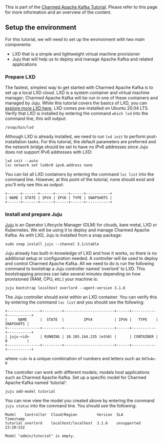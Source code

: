 This is part of the [Charmed Apache Kafka Tutorial](/t/charmed-kafka-tutorial-overview/10571). Please refer to this page for more information and an overview of the content. 

## Setup the environment

For this tutorial, we will need to set up the environment with two main components:

* LXD that is a simple and lightweight virtual machine provisioner
* Juju that will help us to deploy and manage Apache Kafka and related applications

### Prepare LXD

The fastest, simplest way to get started with Charmed Apache Kafka is to set up a local LXD cloud. LXD is a system container and virtual machine manager; Charmed Apache Kafka will be run in one of these containers and managed by Juju. While this tutorial covers the basics of LXD, you can [explore more LXD here](https://linuxcontainers.org/lxd/getting-started-cli/). LXD comes pre-installed on Ubuntu 20.04 LTS. Verify that LXD is installed by entering the command `which lxd` into the command line, this will output:

```
/snap/bin/lxd
```

Although LXD is already installed, we need to run `lxd init` to perform post-installation tasks. For this tutorial, the default parameters are preferred and the network bridge should be set to have no IPv6 addresses since Juju does not support IPv6 addresses with LXD:

```shell
lxd init --auto
lxc network set lxdbr0 ipv6.address none
```

You can list all LXD containers by entering the command `lxc list` into the command line. However, at this point of the tutorial, none should exist and you'll only see this as output:

```
+------+-------+------+------+------+-----------+
| NAME | STATE | IPV4 | IPV6 | TYPE | SNAPSHOTS |
+------+-------+------+------+------+-----------+
```

### Install and prepare Juju

[Juju](https://juju.is/) is an Operator Lifecycle Manager (OLM) for clouds, bare metal, LXD or Kubernetes. We will be using it to deploy and manage Charmed Apache Kafka. As with LXD, Juju is installed from a snap package:

```shell
sudo snap install juju --channel 3.1/stable
```

Juju already has built-in knowledge of LXD and how it works, so there is no additional setup or configuration needed. A controller will be used to deploy and control Charmed Apache Kafka. All we need to do is run the following command to bootstrap a Juju controller named ‘overlord’ to LXD. This bootstrapping process can take several minutes depending on how provisioned (RAM, CPU, etc.) your machine is:

```shell
juju bootstrap localhost overlord --agent-version 3.1.6
```

The Juju controller should exist within an LXD container. You can verify this by entering the command `lxc list` and you should see the following:

```
+---------------+---------+-----------------------+------+-----------+-----------+
|     NAME      |  STATE  |         IPV4          | IPV6 |   TYPE    | SNAPSHOTS |
+---------------+---------+-----------------------+------+-----------+-----------+
| juju-<id>     | RUNNING | 10.105.164.235 (eth0) |      | CONTAINER | 0         |
+---------------+---------+-----------------------+------+-----------+-----------+
```

where `<id>` is a unique combination of numbers and letters such as `9d7e4e-0`

The controller can work with different models; models host applications such as Charmed Apache Kafka. Set up a specific model for Charmed Apache Kafka named ‘tutorial’:

```shell
juju add-model tutorial
```

You can now view the model you created above by entering the command `juju status` into the command line. You should see the following:

```
Model    Controller  Cloud/Region         Version  SLA          Timestamp
tutorial overlord    localhost/localhost  3.1.6    unsupported  23:20:53Z

Model "admin/tutorial" is empty.
```